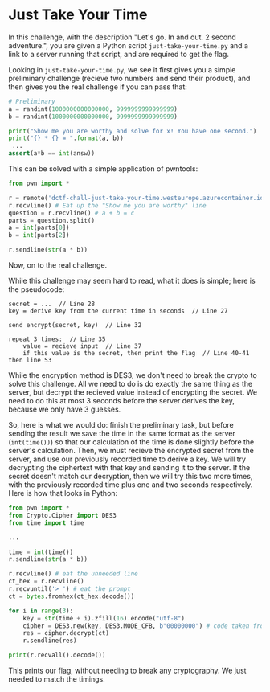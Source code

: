 # Just Take Your Time

In this challenge, with the description "Let's go. In and out. 2 second adventure.", you are given a Python script `just-take-your-time.py` and a link to a server running that script, and are required to get the flag.

Looking in `just-take-your-time.py`, we see it first gives you a simple preliminary challenge (recieve two numbers and send their product), and then gives you the real challenge if you can pass that:

```python
# Preliminary
a = randint(1000000000000000, 9999999999999999)
b = randint(1000000000000000, 9999999999999999)

print("Show me you are worthy and solve for x! You have one second.")
print("{} * {} = ".format(a, b))
 ...
assert(a*b == int(answ))
```

This can be solved with a simple application of pwntools:
```python
from pwn import *

r = remote('dctf-chall-just-take-your-time.westeurope.azurecontainer.io', 9999)
r.recvline() # Eat up the "Show me you are worthy" line
question = r.recvline() # a + b = c
parts = question.split()
a = int(parts[0])
b = int(parts[2])

r.sendline(str(a * b))
```


Now, on to the real challenge.

While this challenge may seem hard to read, what it does is simple; here is the pseudocode:
```
secret = ...  // Line 28
key = derive key from the current time in seconds  // Line 27

send encrypt(secret, key)  // Line 32

repeat 3 times:  // Line 35
    value = recieve input  // Line 37
    if this value is the secret, then print the flag  // Line 40-41 then line 53
```

While the encryption method is DES3, we don't need to break the crypto to solve this challenge.
All we need to do is do exactly the same thing as the server, but decrypt the recieved value instead of encrypting the secret.
We need to do this at most 3 seconds before the server derives the key, because we only have 3 guesses.

So, here is what we would do: finish the preliminary task, but before sending the result we save the time in the same format as the server (`int(time())`) so that our calculation of the time is done slightly before the server's calculation. Then, we must recieve the encrypted secret from the server, and use our previously recorded time to derive a key. We will try decrypting the ciphertext with that key and sending it to the server. If the secret doesn't match our decryption, then we will try this two more times, with the previously recorded time plus one and two seconds respectively. Here is how that looks in Python:

```python
from pwn import *
from Crypto.Cipher import DES3
from time import time

...

time = int(time())
r.sendline(str(a * b))

r.recvline() # eat the unneeded line
ct_hex = r.recvline()
r.recvuntil('> ') # eat the prompt
ct = bytes.fromhex(ct_hex.decode())

for i in range(3):
    key = str(time + i).zfill(16).encode("utf-8")
    cipher = DES3.new(key, DES3.MODE_CFB, b"00000000") # code taken from the server
    res = cipher.decrypt(ct)
    r.sendline(res)

print(r.recvall().decode())
```

This prints our flag, without needing to break any cryptography. We just needed to match the timings.
